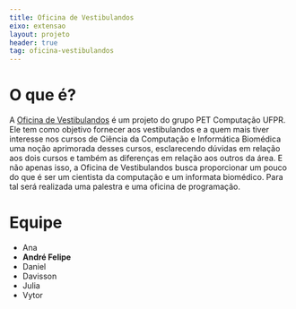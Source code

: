 ```yaml
---
title: Oficina de Vestibulandos
eixo: extensao
layout: projeto
header: true
tag: oficina-vestibulandos
---
```


# O que é?
A [Oficina de Vestibulandos](http://pet.inf.ufpr.br/protocalouros/) é um projeto do grupo PET Computação UFPR. Ele tem como objetivo fornecer aos vestibulandos e a quem mais tiver interesse nos cursos de  Ciência da Computação e Informática Biomédica uma noção aprimorada desses cursos, esclarecendo dúvidas em relação aos dois cursos e também as diferenças em relação aos outros da área. E não apenas isso, a Oficina de Vestibulandos busca proporcionar um pouco do que é ser um cientista da computação e um informata biomédico. Para tal será realizada uma palestra e uma oficina de programação.

# Equipe
* Ana
* **André Felipe**
* Daniel
* Davisson
* Julia
* Vytor

